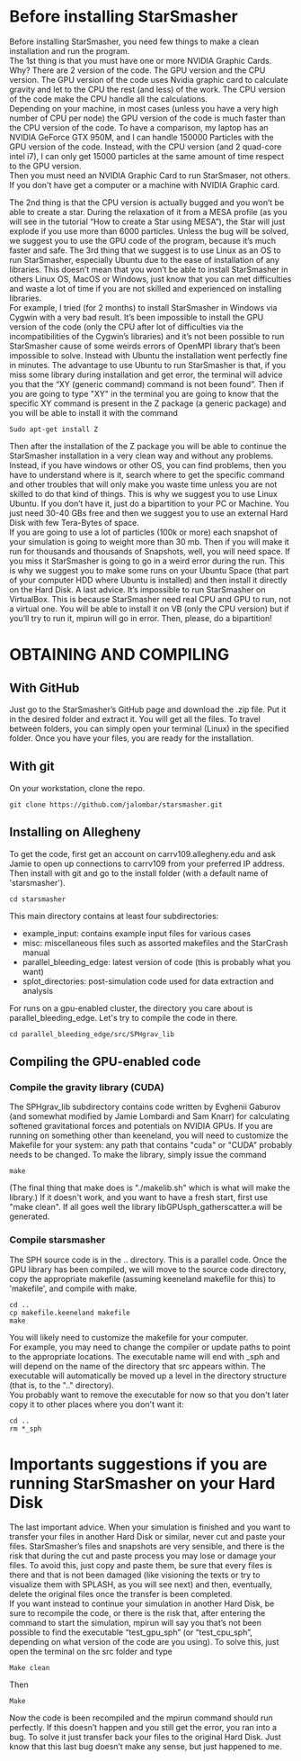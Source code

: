 # Before installing StarSmasher
Before installing StarSmasher, you need few things to make a clean installation and run the program.  
The 1st thing is that you must have one or more NVIDIA Graphic Cards. Why? 
There are 2 version of the code. The GPU version and the CPU version. The GPU version of the code uses Nvidia graphic card to calculate gravity and let to the CPU the rest (and less) of the work. The CPU version of the code make the CPU handle all the calculations.	
Depending on your machine, in most cases (unless you have a very high number of CPU per node) the GPU version of the code is much faster than the CPU version of the code. To have a comparison, my laptop has an NVIDIA GeForce GTX 950M, and I can handle 150000 Particles with the GPU version of the code. Instead, with the CPU version (and 2 quad-core intel i7), I can only get 15000 particles at the same amount of time respect to the GPU version.	
Then you must need an NVIDIA Graphic Card to run StarSmaser, not others. If you don't have get a computer or a machine with NVIDIA Graphic card.

The 2nd thing is that the CPU version is actually bugged and you won’t be able to create a star. During the relaxation of it from a MESA profile (as you will see in the tutorial “How to create a Star using MESA”), the Star will just explode if you use more than 6000 particles. Unless the bug will be solved, we suggest you to use the GPU code of the program, because it’s much faster and safe.
The 3rd thing that we suggest is to use Linux as an OS to run StarSmasher, especially Ubuntu due to the ease of installation of any libraries. This doesn’t mean that you won’t be able to install StarSmasher in others Linux OS, MacOS or Windows, just know that you can met difficulties and waste a lot of time if you are not skilled and experienced on installing libraries.	
For example, I tried (for 2 months) to install StarSmasher in Windows via Cygwin with a very bad result. It’s been impossible to install the GPU version of the code (only the CPU after lot of difficulties via the incompatibilities of the Cygwin’s libraries) and it’s not been possible to run StarSmasher cause of some weirds errors of OpenMPI library that’s been impossible to solve. Instead with Ubuntu the installation went perfectly fine in minutes. The advantage to use Ubuntu to run StarSmasher is that, if you miss some library during installation and get error, the terminal will advice you that the “XY (generic command) command is not been found”. Then if you are going to type "XY" in the terminal you are going to know that the specific XY command is present in the Z package (a generic package) and you will be able to install it with the command 

```
Sudo apt-get install Z
```
Then after the installation of the Z package you will be able to continue the StarSmasher installation in a very clean way and without any problems. Instead, if you have windows or other OS, you can find problems, then you have to understand where is it, search where to get the specific command and other troubles that will only make you waste time unless you are not skilled to do that kind of things. This is why we suggest you to use Linux Ubuntu. If you don’t have it, just do a bipartition to your PC or Machine. You just need 30-40 GBs free and then we suggest you to use an external Hard Disk with few Tera-Bytes of space.	
If you are going to use a lot of particles (100k or more) each snapshot of your simulation is going to weight more than 30 mb. Then if you will make it run for thousands and thousands of Snapshots, well, you will need space. If you miss it StarSmasher is going to go in a weird error during the run. This is why we suggest you to make some runs on your Ubuntu Space (that part of your computer HDD where Ubuntu is installed) and then install it directly on the Hard Disk.	
A last advice. It’s impossible to run StarSmasher on VirtualBox. This is because StarSmasher need real CPU and GPU to run, not a virtual one. You will be able to install it on VB (only the CPU version) but if you’ll try to run it, mpirun will go in error. Then, please, do a bipartition!


# OBTAINING AND COMPILING

## With GitHub
Just go to the StarSmasher’s GitHub page and download the .zip file. Put it in the desired folder and extract it. You will get all the files. To travel between folders, you can simply open your terminal (Linux) in the specified folder. Once you have your files, you are ready for the installation.


## With git

On your workstation, clone the repo.
```
git clone https://github.com/jalombar/starsmasher.git
```

## Installing on Allegheny
To get the code, first get an account on carrv109.allegheny.edu and ask Jamie to open up connections to carrv109 from your preferred IP address.
Then install with git and go to the install folder (with a default name of 'starsmasher').
```
cd starsmasher
```

This main directory contains at least four subdirectories:

* example_input: contains example input files for various cases
* misc: miscellaneous files such as assorted makefiles and the StarCrash manual
* parallel_bleeding_edge: latest version of code (this is probably what you want)
* splot_directories: post-simulation code used for data extraction and analysis

For runs on a gpu-enabled cluster, the directory you care about is parallel_bleeding_edge.
Let's try to compile the code in there.

```
cd parallel_bleeding_edge/src/SPHgrav_lib
```

## Compiling the GPU-enabled code

### Compile the gravity library (CUDA)
The SPHgrav_lib subdirectory contains code written by Evghenii Gaburov (and somewhat modified by Jamie Lombardi and Sam Knarr) for calculating softened gravitational forces and potentials on NVIDIA GPUs.
If you are running on something other than keeneland, you will need to customize the Makefile for your system: any path that contains "cuda" or "CUDA" probably needs to be changed.
To make the library, simply issue the command

```
make
```

(The final thing that make does is "./makelib.sh" which is what will make the library.)
If it doesn't work, and you want to have a fresh start, first use "make clean".
If all goes well the library libGPUsph_gatherscatter.a will be generated.

### Compile starsmasher
The SPH source code is in the .. directory.
This is a parallel code.
Once the GPU library has been compiled, we will move to the source code directory, copy the appropriate makefile (assuming keeneland makefile for this) to 'makefile', and compile with make.

```
cd ..
cp makefile.keeneland makefile
make
```

You will likely need to customize the makefile for your computer.  
For example, you may need to change the compiler or update paths to point to the appropriate locations.
The executable name will end with _sph and will depend on the name of the directory that src appears within.
The executable will automatically be moved up a level in the directory structure (that is, to the ".."  directory).  
You probably want to remove the executable for now so that you don't later copy it to other places where you don't want it:

```
cd ..
rm *_sph
```

# Importants suggestions if you are running StarSmasher on your Hard Disk
The last important advice. When your simulation is finished and you want to transfer your files in another Hard Disk or similar, never cut and paste your files. StarSmasher’s files and snapshots are very sensible, and there is the risk that during the cut and paste process you may lose or damage your files. To avoid this, just copy and paste them, be sure that every files is there and that is not been damaged (like visioning the texts or try to visualize them with SPLASH, as you will see next) and then, eventually, delete the original files once the transfer is been completed. 	
If you want instead to continue your simulation in another Hard Disk, be sure to recompile the code, or there is the risk that, after entering the command to start the simulation, mpirun will say you that’s not been possible to find the executable “test_gpu_sph” (or “test_cpu_sph”, depending on what version of the code are you using). To solve this, just open the terminal on the src folder and type

```
Make clean
```
Then

```
Make
```
Now the code is been recompiled and the mpirun command should run perfectly. If this doesn’t happen and you still get the error, you ran into a bug. To solve it just transfer back your files to the original Hard Disk. Just know that this last bug doesn’t make any sense, but just happened to me.

